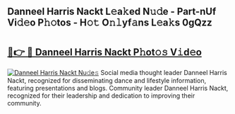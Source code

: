 ## Danneel Harris Nackt L𝚎a𝚔ed N𝚞𝚍e - Part-nUf Vi𝚍𝚎o P𝚑𝚘tos - H𝚘𝚝 O𝚗𝚕yf𝚊ns L𝚎a𝚔s 0gQzz

# <h2><a href="http://kf8h1nt.oniu.top/?m=Danneel+Harris+Nackt">🔗👉 🔴 Danneel Harris Nackt P𝚑ot𝚘𝚜 V𝚒d𝚎o</a></h2>

[![Danneel Harris Nackt Nu𝚍e𝚜](https://i.imgur.com/0qMVB7G.gif)](http://kf8h1nt.oniu.top/?m=Danneel+Harris+Nackt)
Social media thought leader Danneel Harris Nackt, recognized for disseminating dance and lifestyle information, featuring presentations and blogs. Community leader Danneel Harris Nackt, recognized for their leadership and dedication to improving their community.  
